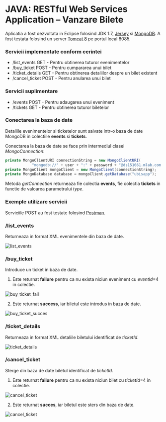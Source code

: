 # JAVA: RESTful Web Services Application – Vanzare Bilete

Aplicatia a fost dezvoltata in Eclipse folosind JDK 1.7, [Jersey](https://jersey.github.io/) si [MongoDB](http://mongodb.github.io/mongo-java-driver/3.4/driver/). A fost testata folosind un server [Tomcat 8](https://tomcat.apache.org/download-80.cgi) pe portul local 8085.

### Servicii implementate conform cerintei

 * /list_events GET - Pentru obtinerea tuturor evenimentelor
 * /buy_ticket POST - Pentru cumpararea unui bilet
 * /ticket_details GET - Pentru obtinerea detaliilor despre un bilet existent
 * /cancel_ticket POST - Pentru anularea unui bilet

### Servicii suplimentare

* /events POST - Pentru adaugarea unui eveniment
* /tickets GET - Pentru obtinerea tuturor biletelor

### Conectarea la baza de date

Detaliile evenimentelor si ticketelor sunt salvate intr-o baza de date MongoDB in colectiile **events** si **tickets**.

Conectarea la baza de date se face prin intermediul clasei *MongoConnection*:
```java
private MongoClientURI connectionString = new MongoClientURI(
			"mongodb://" + user + ":" + password + "@ds151661.mlab.com:51661/ubisapp");
private MongoClient mongoClient = new MongoClient(connectionString);
private MongoDatabase database = mongoClient.getDatabase("ubisapp");
```

Metoda *getConnection* returneaza fie colectia **events**, fie colectia **tickets** in functie de valoarea parametrului *type*.

### Exemple utilizare servicii

Serviciile POST au fost testate folosind [Postman](https://www.getpostman.com/).

### /list_events

Returneaza in format XML evenimentele din baza de date.

![list_events](https://cloud.githubusercontent.com/assets/16063287/26532514/3988d31e-440b-11e7-9dd7-4e562b9dc393.PNG)

### /buy_ticket

Introduce un ticket in baza de date.

1) Este returnat **failure** pentru ca nu exista niciun eveniment cu *eventId*=4 in colectie.

![buy_ticket_fail](https://cloud.githubusercontent.com/assets/16063287/26532512/39878b94-440b-11e7-9644-058a1b442bac.PNG)


2) Este returnat **success**, iar biletul este introdus in baza de date.

![buy_ticket_succes](https://cloud.githubusercontent.com/assets/16063287/26532517/39cf2fda-440b-11e7-9314-f639317d6c76.PNG)


### /ticket_details

Returneaza in format XML detaliile biletului identificat de *ticketId*.

![ticket_details](https://cloud.githubusercontent.com/assets/16063287/26532513/3987fcdc-440b-11e7-8926-44a1000befd3.PNG)


### /cancel_ticket

Sterge din baza de date biletul identificat de *ticketId*.

1) Este returnat **failure** pentru ca nu exista niciun bilet cu *ticketId*=4 in colectie.

![cancel_ticket](https://cloud.githubusercontent.com/assets/16063287/26532515/39a3e73a-440b-11e7-9ff6-5597c7df462f.PNG)


2) Este returnat **succes**, iar biletul este sters din baza de date.

![cancel_ticket](https://cloud.githubusercontent.com/assets/16063287/26532516/39a69638-440b-11e7-8c94-122f12d83324.PNG)


